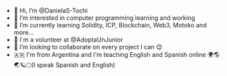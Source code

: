 - 👋 Hi, I’m @DanielaS-Tochi
- 👀 I’m interested in computer programming learning and working 
- 🌱 I’m currently learning Solidity, ICP, Blockchain, Web3, Motoko and more...
- 🌱 I´m a volunteer at @AdoptaUnJunior
- 💞️ I’m looking to collaborate on every project I can 😊
- 🇦🇷 I'm from Argentina and I'm teaching English and Spanish online  🌍🌎🌏🪐🌕(I speak Spanish and English)
